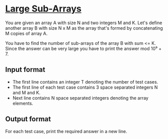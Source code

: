 # [Large Sub-Arrays][link]

You are given an array A with size N and two integers M and K.
Let's define another array B with size N x M as the array that's formed by concatenating M copies of array A.

You have to find the number of sub-arrays of the array B with sum <= K. Since the answer can be very large you have to print the answer mod 10⁹ + 7.

## Input format

- The first line contains an integer T denoting the number of test cases.
- The first line of each test case contains 3 space separated integers N and M and K.
- Next line contains N space separated integers denoting the array elements.

## Output format

For each test case, print the required answer in a new line.

[link]: https://www.hackerearth.com/practice/data-structures/arrays/1-d/practice-problems/algorithm/large-sub-arrays-5bd8005b/
